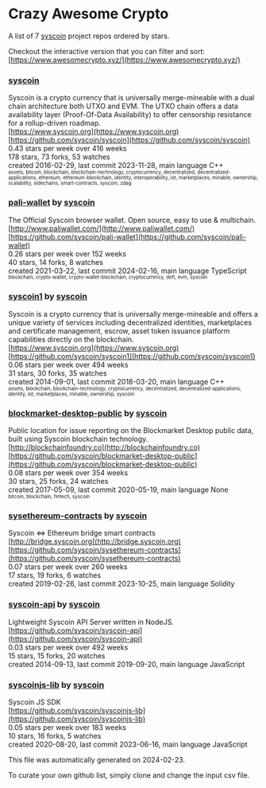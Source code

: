 # Crazy Awesome Crypto
A list of 7 [syscoin](https://github.com/syscoin) project repos ordered by stars.  

Checkout the interactive version that you can filter and sort: 
[https://www.awesomecrypto.xyz/](https://www.awesomecrypto.xyz/)  


### [syscoin](https://github.com/syscoin/syscoin)  
Syscoin is a crypto currency that is universally merge-mineable with a dual chain architecture both UTXO and EVM. The UTXO chain offers a data availability layer (Proof-Of-Data Availability) to offer censorship resistance for a rollup-driven roadmap.  
[https://www.syscoin.org](https://www.syscoin.org)  
[https://github.com/syscoin/syscoin](https://github.com/syscoin/syscoin)  
0.43 stars per week over 416 weeks  
178 stars, 73 forks, 53 watches  
created 2016-02-29, last commit 2023-11-28, main language C++  
<sub><sup>assets, bitcoin, blockchain, blockchain-technology, cryptocurrency, decentralized, decentralized-applications, ethereum, ethereum-blockchain, identity, interoperability, iot, marketplaces, minable, ownership, scalability, sidechains, smart-contracts, syscoin, zdag</sup></sub>


### [pali-wallet](https://github.com/syscoin/pali-wallet) by [syscoin](https://github.com/syscoin)  
The Official Syscoin browser wallet. Open source, easy to use & multichain.  
[http://www.paliwallet.com/](http://www.paliwallet.com/)  
[https://github.com/syscoin/pali-wallet](https://github.com/syscoin/pali-wallet)  
0.26 stars per week over 152 weeks  
40 stars, 14 forks, 8 watches  
created 2021-03-22, last commit 2024-02-16, main language TypeScript  
<sub><sup>blockchain, crypto-wallet, crypto-wallet-blockchain, cryptocurrency, defi, evm, syscoin</sup></sub>


### [syscoin1](https://github.com/syscoin/syscoin1) by [syscoin](https://github.com/syscoin)  
Syscoin is a crypto currency that is universally merge-mineable and offers a unique variety of services including decentralized identities, marketplaces and certificate management, escrow, asset token issuance platform capabilities directly on the blockchain.  
[https://www.syscoin.org](https://www.syscoin.org)  
[https://github.com/syscoin/syscoin1](https://github.com/syscoin/syscoin1)  
0.06 stars per week over 494 weeks  
31 stars, 30 forks, 35 watches  
created 2014-09-01, last commit 2018-03-20, main language C++  
<sub><sup>assets, blockchain, blockchain-technology, cryptocurrency, decentralized, decentralized-applications, identity, iot, marketplaces, minable, ownership, syscoin</sup></sub>


### [blockmarket-desktop-public](https://github.com/syscoin/blockmarket-desktop-public) by [syscoin](https://github.com/syscoin)  
Public location for issue reporting on the Blockmarket Desktop public data, built using Syscoin blockchain technology.  
[http://blockchainfoundry.co](http://blockchainfoundry.co)  
[https://github.com/syscoin/blockmarket-desktop-public](https://github.com/syscoin/blockmarket-desktop-public)  
0.08 stars per week over 354 weeks  
30 stars, 25 forks, 24 watches  
created 2017-05-09, last commit 2020-05-19, main language None  
<sub><sup>bitcoin, blockchain, fintech, syscoin</sup></sub>


### [sysethereum-contracts](https://github.com/syscoin/sysethereum-contracts) by [syscoin](https://github.com/syscoin)  
Syscoin <=> Ethereum bridge smart contracts  
[http://bridge.syscoin.org](http://bridge.syscoin.org)  
[https://github.com/syscoin/sysethereum-contracts](https://github.com/syscoin/sysethereum-contracts)  
0.07 stars per week over 260 weeks  
17 stars, 19 forks, 6 watches  
created 2019-02-26, last commit 2023-10-25, main language Solidity  


### [syscoin-api](https://github.com/syscoin/syscoin-api) by [syscoin](https://github.com/syscoin)  
Lightweight Syscoin API Server written in NodeJS.  
[https://github.com/syscoin/syscoin-api](https://github.com/syscoin/syscoin-api)  
0.03 stars per week over 492 weeks  
15 stars, 15 forks, 20 watches  
created 2014-09-13, last commit 2019-09-20, main language JavaScript  


### [syscoinjs-lib](https://github.com/syscoin/syscoinjs-lib) by [syscoin](https://github.com/syscoin)  
Syscoin JS SDK  
[https://github.com/syscoin/syscoinjs-lib](https://github.com/syscoin/syscoinjs-lib)  
0.05 stars per week over 183 weeks  
10 stars, 16 forks, 5 watches  
created 2020-08-20, last commit 2023-06-16, main language JavaScript  


This file was automatically generated on 2024-02-23.  

To curate your own github list, simply clone and change the input csv file.  